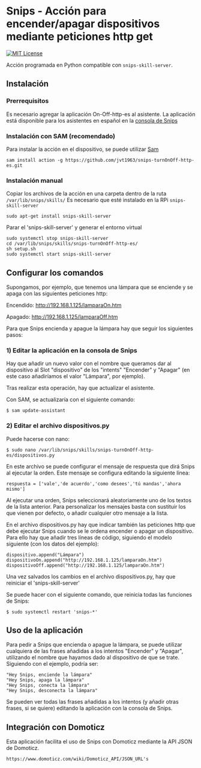 # Snips - Acción para encender/apagar dispositivos mediante peticiones http get
[![MIT License](https://img.shields.io/badge/license-MIT-blue.svg)](https://raw.githubusercontent.com/jvt1963/snips-turnOnOff-http/master/LICENSE)

Acción programada en Python compatible con `snips-skill-server`.

## Instalación
### Prerrequisitos

Es necesario agregar la aplicación On-Off-http-es al asistente. La aplicación está disponible para los asistentes en español en la [consola de Snips](https://console.snips.ai)

### Instalación con SAM (recomendado)
Para instalar la acción en el dispositivo, se puede utilizar [Sam](https://snips.gitbook.io/getting-started/installation)

`sam install action -g https://github.com/jvt1963/snips-turnOnOff-http-es.git`

### Instalación manual

Copiar los archivos de la acción en una carpeta dentro de la ruta `/var/lib/snips/skills/`
Es necesario que esté instalado en la RPi `snips-skill-server`

`sudo apt-get install snips-skill-server`

Parar el 'snips-skill-server' y generar el entorno virtual
```
sudo systemctl stop snips-skill-server
cd /var/lib/snips/skills/snips-turnOnOff-http-es/
sh setup.sh
sudo systemctl start snips-skill-server
```

## Configurar los comandos

Supongamos, por ejemplo, que tenemos una lámpara que se enciende y se apaga con las siguientes peticiones http:

  Encendido: http://192.168.1.125/lamparaOn.htm

  Apagado: http://192.168.1.125/lamparaOff.htm

Para que Snips encienda y apague la lámpara hay que seguir los siguientes pasos:

### 1) Editar la aplicación en la consola de Snips

Hay que añadir un nuevo valor con el nombre que queramos dar al dispositivo al Slot "dispositivo" de los "intents" "Encender" y "Apagar" (en este caso añadiríamos el valor "Lámpara", por ejemplo).

Tras realizar esta operación, hay que actualizar el asistente. 

Con SAM, se actualizaría con el siguiente comando:

  `$ sam update-assistant`

### 2) Editar el archivo dispositivos.py

Puede hacerse con nano:

  `$ sudo nano /var/lib/snips/skills/snips-turnOnOff-http-es/dispositivos.py`

En este archivo se puede configurar el mensaje de respuesta que dirá Snips al ejecutar la orden. Este mensaje se configura editando la siguiente línea:

  `respuesta = ['vale','de acuerdo','como desees','tú mandas','ahora mismo']`

Al ejecutar una orden, Snips seleccionará aleatoriamente uno de los textos de la lista anterior. Para personalizar los mensajes basta con sustituir los que vienen por defecto, o añadir cualquier otro mensaje a la lista.

En el archivo dispositivos.py hay que indicar también las peticiones http que debe ejecutar Snips cuando se le ordena encender o apagar un dispositivo. Para ello hay que añadir tres líneas de código, siguiendo el modelo siguiente (con los datos del ejemplo):

  ```
  dispositivo.append("Lámpara")
  dispositivoOn.append("http://192.168.1.125/lamparaOn.htm")
  dispositivoOff.append("http://192.168.1.125/lamparaOn.htm")
  ```

Una vez salvados los cambios en el archivo dispositivos.py, hay que reiniciar el 'snips-skill-server'

Se puede hacer con el siguiente comando, que reinicia todas las funciones de Snips:

   `$ sudo systemctl restart 'snips-*'`

## Uso de la aplicación

Para pedir a Snips que encienda o apague la lámpara, se puede utilizar cualquiera de las frases añadidas a los intentos "Encender" y "Apagar", utilizando el nombre que hayamos dado al dispositivo de que se trate. Siguiendo con el ejemplo, podría ser:

  ```
  "Hey Snips, enciende la lámpara"
  "Hey Snips, apaga la lámpara"
  "Hey Snips, conecta la lámpara"
  "Hey Snips, desconecta la lámpara"
  ```
  
Se pueden ver todas las frases añadidas a los intentos (y añadir otras frases, si se quiere) editando la aplicación con la consola de Snips.

## Integración con Domoticz

Esta aplicación facilita el uso de Snips con Domoticz mediante la API JSON de Domoticz.

`https://www.domoticz.com/wiki/Domoticz_API/JSON_URL's`

